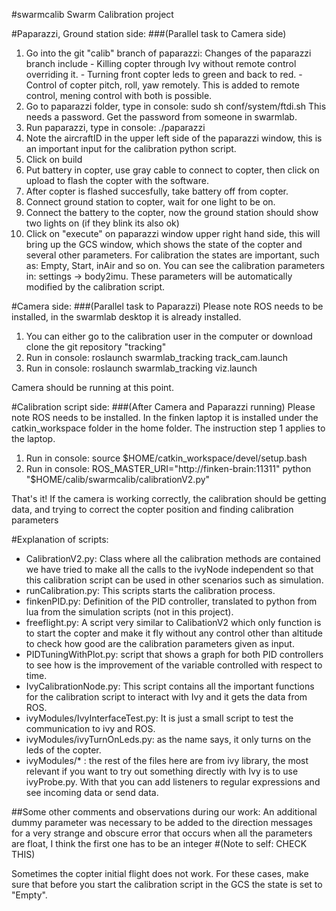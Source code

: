 #swarmcalib
Swarm Calibration project

#Paparazzi, Ground station side:
###(Parallel task to Camera side)
1.  Go into the git "calib" branch of paparazzi:
     Changes of the paparazzi branch include
        - Killing copter through Ivy without remote control overriding it.
        - Turning front copter leds to green and back to red.
        - Control of copter pitch, roll, yaw remotely. This is added to
          remote control, mening control with both is possible.
2.  Go to paparazzi folder, type in console: sudo sh conf/system/ftdi.sh
    This needs a password. Get the password from someone in swarmlab.
3.  Run paparazzi, type in console: ./paparazzi
4.  Note the aircraftID in the upper left side of the paparazzi window,
    this is an important input for the calibration python script.
5.  Click on build
6.  Put battery in copter, use gray cable to connect to copter, then
    click on upload to flash the copter with the software.
7.  After copter is flashed succesfully, take battery off from copter.
8.  Connect ground station to copter, wait for one light to be on.
9.  Connect the battery to the copter, now the ground station should show
    two lights on (if they blink its also ok)
10. Click on "execute" on paparazzi window upper right hand side, this
    will bring up the GCS window, which shows the state of the copter
    and several other parameters.
    For calibration the states are important, such as: Empty, Start,
    inAir and so on. You can see the calibration parameters in:
    settings -> body2imu. These parameters will be automatically
    modified by the calibration script.

#Camera side:
###(Parallel task to Paparazzi)
Please note ROS needs to be installed, in the swarmlab desktop it is
already installed.

1.  You can either go to the calibration user in the computer or download
    clone the git repository "tracking"
2.  Run in console: roslaunch swarmlab_tracking track_cam.launch
3.  Run in console: roslaunch swarmlab_tracking viz.launch

Camera should be running at this point.

#Calibration script side:
###(After Camera and Paparazzi running)
Please note ROS needs to be installed. In the finken laptop it is
installed under the catkin_workspace folder in the home folder. The
instruction step 1 applies to the laptop.

1.  Run in console: source $HOME/catkin_workspace/devel/setup.bash
2.  Run in console:
ROS_MASTER_URI="http://finken-brain:11311" python "$HOME/calib/swarmcalib/calibrationV2.py"

That's it! If the camera is working correctly, the calibration should
be getting data, and trying to correct the copter position and finding
calibration parameters

#Explanation of scripts:
 * CalibrationV2.py: Class where all the calibration methods are contained
  we have tried to make all the calls to the ivyNode independent so that this
  calibration script can be used in other scenarios such as simulation.
 * runCalibration.py: This scripts starts the calibration process.
 * finkenPID.py: Definition of the PID controller, translated to python from
  lua from the simulation scripts (not in this project).
 * freeflight.py: A script very similar to CalibationV2 which only function
  is to start the copter and make it fly without any control other than altitude
  to check how good are the calibration parameters given as input.
 * PIDTuningWithPlot.py: script that shows a graph for both PID controllers to
  see how is the improvement of the variable controlled with respect to time.
 * IvyCalibrationNode.py: This script contains all the important functions for
  the calibration script to interact with Ivy and it gets the data from ROS.
 * ivyModules/IvyInterfaceTest.py: It is just a small script to test the
 communication to ivy and ROS.
 * ivyModules/ivyTurnOnLeds.py: as the name says, it only turns on the leds of
  the copter.
 * ivyModules/* : the rest of the files here are from ivy library, the most
 relevant if you want to try out something directly with Ivy is to use ivyProbe.py.
 With that you can add listeners to regular expressions and see incoming data
 or send data.

##Some other comments and observations during our work:
An additional dummy parameter was necessary to be added to the direction
messages for a very strange and obscure error that occurs when all the
parameters are float, I think the first one has to be an integer
#(Note to self: CHECK THIS)

Sometimes the copter initial flight does not work. For these cases, make
sure that before you start the calibration script in the GCS the state
is set to "Empty".
